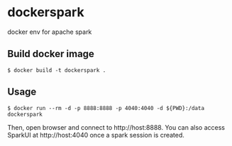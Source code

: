 # dockerspark
docker env for apache spark

## Build docker image

```
$ docker build -t dockerspark .
```

## Usage

```
$ docker run --rm -d -p 8888:8888 -p 4040:4040 -d ${PWD}:/data dockerspark
```

Then, open browser and connect to http://host:8888.
You can also access SparkUI at http://host:4040 once a spark session is created.
